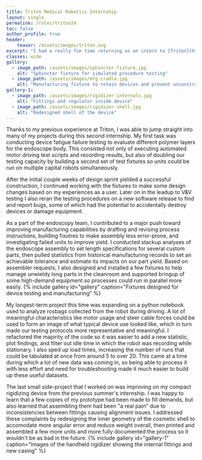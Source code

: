 ```yaml
---
title: Triton Medical Robotics Internship
layout: single
permalink: /roles/triton24
toc: false
author_profile: true
header:
    teaser: /assets/images/triton.svg
excerpt: "I had a really fun time returning as an intern to [Triton](https://tritonrobotics.com/) in the summer of 2024. I rejoined the endoscopy team to improve and expand testing capabilities, support manufacturing and documentation efforts, and also wrote a tool for analyzing roslogs of robot telemetry."
classes: wide
gallery:
  - image_path: /assets/images/sphincter-fixture.jpg
    alt: "Sphincter fixture for simulated procedure testing"
  - image_path: /assets/images/mfg-cradle.jpg
    alt: "Manufacturing fixture to retain devices and prevent unconstrained movement"
gallery-1:
  - image_path: /assets/images/rigidizer-internals.jpg
    alt: "Fittings and regulator inside device"
  - image_path: /assets/images/rigidizer-shell.jpg
    alt: "Redesigned shell of the device"
---
```

Thanks to my previous experience at Triton, I was able to jump straight into many of my projects during this second internship. My first task was conducting device fatigue failure testing to evaluate different polymer layers for the endoscope body. This consisted not only of executing automated motor driving test scripts and recording results, but also of doubling our testing capacity by building a second set of test fixtures so units could be run on multiple capital robots simultaneously. 

After the initial couple weeks of design sprint yielded a successful construction, I continued working with the fixtures to make some design changes based on my experiences as a user. Later on in the leadup to V&V testing I also reran the testing procedures on a new software release to find and report bugs, some of which had the potential to accidentally destroy devices or damage equipment. 

As a part of the endoscopy team, I contributed to a major push toward improving manufacturing capabilities by drafting and revising process instructions, building fixutres to make assembly less error-prone, and investigating failed units to improve yield. I conducted stackup analyses of the endoscope assembly to set length specifications for several custom parts, then pulled statistics from historical manufacturing records to set an achievable tolerance and estimate its impacts on our part yield. Based on assembler requests, I also designed and installed a few fixtures to help manage unwieldy long parts in the cleanroom and supported bringup of some high-demand equipment so processes could run in parallel more easily.
{% include gallery id="gallery" caption="Fixtures designed for device testing and manufacturing" %}

My longest-term project this time was expanding on a python notebook used to analyze rosbags collected from the robot during driving. A lot of meaningful characteristics like motor usage and steer cable forces could be used to form an image of what typical device use looked like, which in turn made our testing protocols more representative and meaningful. I refactored the majority of the code so it was easier to add a new statistic, plot findings, and filter out idle time in which the robot was recording while stationary. I also sped up load times, increasing the number of runs that could be tabulated at once from around 5 to over 20. This came at a time during which a lot of new data was coming in, so being able to process it with less effort and need for troubleshooting made it much easier to build up these useful datasets.

The last small side-project that I worked on was improving on my compact rigidizing device from the previous summer's internship. I was happy to learn that a few copies of my prototype had been made to fill demands, but also learned that assembling them had been "a real pain" due to inconsistencies between fittings causing alignment issues. I addressed these complaints by redesigning the inner geometry of the cosmetic shell to accomodate more angular error and reduce weight overall, then printed and assembled a few more units and more fully documented the process so it wouldn't be as bad in the future.
{% include gallery id="gallery-1" caption="Images of the handheld rigidizer showing the internal fittings and new casing" %}